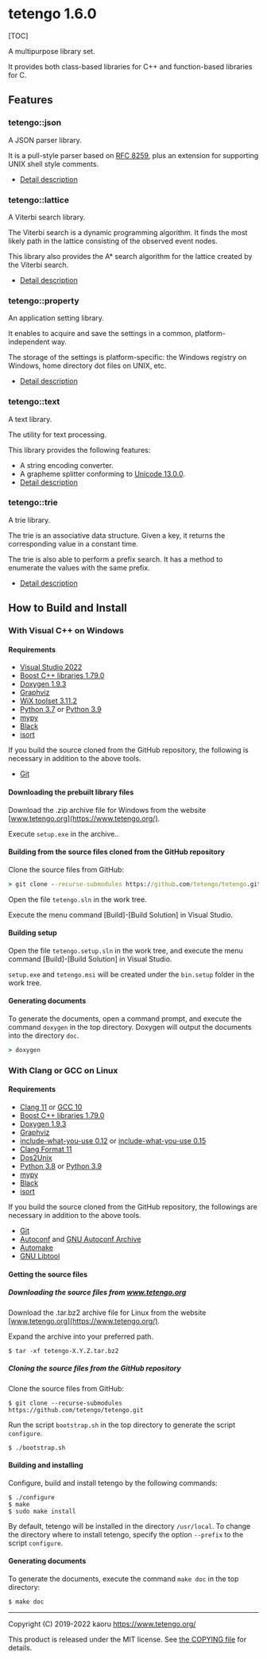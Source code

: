 tetengo 1.6.0
=============

[TOC]

A multipurpose library set.

It provides both class-based libraries for C++ and function-based libraries for
C.

Features
--------

### tetengo::json

A JSON parser library.

It is a pull-style parser based on
[RFC 8259](https://tools.ietf.org/html/rfc8259), plus an extension for
supporting UNIX shell style comments.

- [Detail
  description](https://www.tetengo.org/doc/namespacetetengo_1_1json.html)

### tetengo::lattice

A Viterbi search library.

The Viterbi search is a dynamic programming algorithm. It finds the most likely
path in the lattice consisting of the observed event nodes.

This library also provides the A* search algorithm for the lattice created by
the Viterbi search.

- [Detail
  description](https://www.tetengo.org/doc/namespacetetengo_1_1lattice.html)

### tetengo::property

An application setting library.

It enables to acquire and save the settings in a common, platform-independent
way.

The storage of the settings is platform-specific: the Windows registry on
Windows, home directory dot files on UNIX, etc.

- [Detail
  description](https://www.tetengo.org/doc/namespacetetengo_1_1property.html)

### tetengo::text

A text library.

The utility for text processing.

This library provides the following features:

- A string encoding converter.
- A grapheme splitter conforming to
  [Unicode 13.0.0](https://unicode.org/versions/Unicode13.0.0/).
- [Detail
  description](https://www.tetengo.org/doc/namespacetetengo_1_1text.html)

### tetengo::trie

A trie library.

The trie is an associative data structure.
Given a key, it returns the corresponding value in a constant time.

The trie is also able to perform a prefix search.
It has a method to enumerate the values with the same prefix.

- [Detail description](https://www.tetengo.org/doc/namespacetetengo_1_1trie.html)

How to Build and Install
------------------------

### With Visual C++ on Windows

#### Requirements

- [Visual Studio 2022](https://visualstudio.microsoft.com/)
- [Boost C++ libraries 1.79.0](https://www.boost.org/)
- [Doxygen 1.9.3](https://www.doxygen.nl/)
- [Graphviz](https://www.graphviz.org/)
- [WiX toolset 3.11.2](https://wixtoolset.org/)
- [Python 3.7](https://www.python.org/) or
  [Python 3.9](https://www.python.org/)
- [mypy](http://www.mypy-lang.org/)
- [Black](https://black.readthedocs.io/en/stable/)
- [isort](https://pycqa.github.io/isort/)

If you build the source cloned from the GitHub repository, the following is
necessary in addition to the above tools.

- [Git](https://git-scm.com/)

#### Downloading the prebuilt library files

Download the .zip archive file for Windows from the website
[www.tetengo.org](https://www.tetengo.org/).

Execute `setup.exe` in the archive..

#### Building from the source files cloned from the GitHub repository

Clone the source files from GitHub:

```bat
> git clone --recurse-submodules https://github.com/tetengo/tetengo.git
```

Open the file `tetengo.sln` in the work tree.

Execute the menu command [Build]-[Build Solution] in Visual Studio.

#### Building setup

Open the file `tetengo.setup.sln` in the work tree, and execute the menu
command [Build]-[Build Solution] in Visual Studio.

`setup.exe` and `tetengo.msi` will be created under the `bin.setup` folder in
the work tree.

#### Generating documents

To generate the documents, open a command prompt, and execute the command
`doxygen` in the top directory.
Doxygen will output the documents into the directory `doc`.

```bat
> doxygen
```

### With Clang or GCC on Linux

#### Requirements

- [Clang 11](https://clang.llvm.org/) or
  [GCC 10](https://gcc.gnu.org/)
- [Boost C++ libraries 1.79.0](https://www.boost.org/)
- [Doxygen 1.9.3](https://www.doxygen.nl/)
- [Graphviz](https://www.graphviz.org/)
- [include-what-you-use 0.12](https://include-what-you-use.org/) or
  [include-what-you-use 0.15](https://include-what-you-use.org/)
- [Clang Format 11](https://clang.llvm.org/docs/ClangFormat.html)
- [Dos2Unix](https://waterlan.home.xs4all.nl/dos2unix.html)
- [Python 3.8](https://www.python.org/) or
  [Python 3.9](https://www.python.org/)
- [mypy](http://www.mypy-lang.org/)
- [Black](https://black.readthedocs.io/en/stable/)
- [isort](https://pycqa.github.io/isort/)

If you build the source cloned from the GitHub repository, the followings are
necessary in addition to the above tools.

- [Git](https://git-scm.com/)
- [Autoconf](https://www.gnu.org/software/autoconf/) and
  [GNU Autoconf Archive](https://www.gnu.org/software/autoconf-archive/)
- [Automake](https://www.gnu.org/software/automake/)
- [GNU Libtool](https://www.gnu.org/software/libtool/)

#### Getting the source files

##### Downloading the source files from www.tetengo.org

Download the .tar.bz2 archive file for Linux from the website
[www.tetengo.org](https://www.tetengo.org/).

Expand the archive into your preferred path.

```shell-session
$ tar -xf tetengo-X.Y.Z.tar.bz2
```

##### Cloning the source files from the GitHub repository

Clone the source files from GitHub:

```shell-session
$ git clone --recurse-submodules https://github.com/tetengo/tetengo.git
```

Run the script `bootstrap.sh` in the top directory to generate the script
`configure`.

```shell-session
$ ./bootstrap.sh
```

#### Building and installing

Configure, build and install tetengo by the following commands:

```shell-session
$ ./configure
$ make
$ sudo make install
```

By default, tetengo will be installed in the directory `/usr/local`.
To change the directory where to install tetengo, specify the option `--prefix`
to the script `configure`.

#### Generating documents

To generate the documents, execute the command `make doc` in the top directory:

```shell-session
$ make doc
```

---

Copyright (C) 2019-2022 kaoru  https://www.tetengo.org/

This product is released under the MIT license.
See [the COPYING file](https://github.com/tetengo/tetengo/blob/master/COPYING)
for details.
